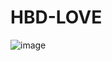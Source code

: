 # HBD-LOVE

![image](https://github.com/user-attachments/assets/2ef3b794-4652-4fd6-bfe6-8264274b3b79)

